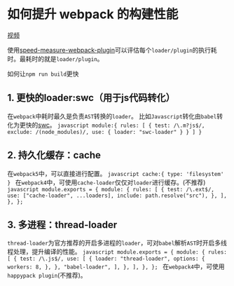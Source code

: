 # 如何提升 webpack 的构建性能
[视频](https://www.bilibili.com/video/BV1DU4y1N7sd)

使用[speed-measure-webpack-plugin](https://www.npmjs.com/package/speed-measure-webpack-plugin)可以评估每个`loader/plugin`的执行耗时。最耗时的就是`loader/plugin`。
  
  如何让`npm run build`更快

  ## 1. 更快的loader:swc（用于js代码转化）
  在`webpack`中耗时最久是负责`AST`转换的`loader`。
  比如`Javascript`转化由`babel`转化为更快的[swc](https://swc.rs/docs/usage/swc-loader)。
 ``javascript
    module:{
        rules: [
            {
                test: /\.m?js$/,
                exclude: /(node_modules)/,
                use: {
                    loader: "swc-loader"
                }
            }
        ]
    }
 ``
  ## 2. 持久化缓存：cache
  在`webpack5`中，可以直接进行配置。
 ``javascript
  cache:{
      type: 'filesystem'
  }
 ``
  在`webpack4`中，可使用`cache-loader`仅仅对`loader`进行缓存。(不推荐)
 ``javascript
  module.exports = {
    module: {
        rules: [
        {
            test: /\.ext$/,
            use: ["cache-loader", ...loaders],
            include: path.resolve("src"),
        },
        ],
    },
  };
 ``
  ## 3. 多进程：thread-loader
  `thread-loader`为官方推荐的开启多进程的`loader`，可对`babel`解析`AST`时开启多线程处理，提升编译的性能。
 ``javascript
  module.exports = {
    module: {
        rules: [
            {
                test: /\.js$/,
                use: [
                    {
                        loader: "thread-loader",
                        options: {
                            workers: 8,
                        },
                    },
                    "babel-loader",
                ],
            },
        ],
    },
  };
 ``
  在`webpack4`中，可使用`happypack plugin`(不推荐)。
